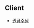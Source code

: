 ## Client
* [권금주님](https://docs.google.com/spreadsheets/d/1v7GTnSrDOGtwn1bp4sATNKV9B2TQFXTgWU-HZBHoPIE/edit#gid=0) 
